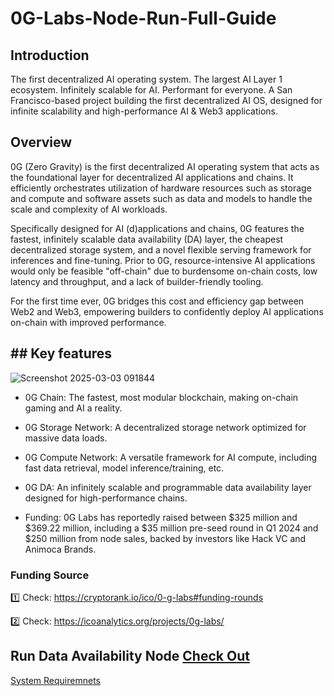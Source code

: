 # 0G-Labs-Node-Run-Full-Guide

## Introduction
The first decentralized AI operating system. The largest AI Layer 1 ecosystem. Infinitely scalable for AI. Performant for everyone. A San Francisco-based project building the first decentralized AI OS, designed for infinite scalability and high-performance AI & Web3 applications.

## Overview

0G (Zero Gravity) is the first decentralized AI operating system that acts as the foundational layer for decentralized AI applications and chains. It efficiently orchestrates utilization of hardware resources such as storage and compute and software assets such as data and models to handle the scale and complexity of AI workloads.

Specifically designed for AI (d)applications and chains, 0G features the fastest, infinitely scalable data availability (DA) layer, the cheapest decentralized storage system, and a novel flexible serving framework for inferences and fine-tuning. Prior to 0G, resource-intensive AI applications would only be feasible "off-chain" due to burdensome on-chain costs, low latency and throughput, and a lack of builder-friendly tooling.

For the first time ever, 0G bridges this cost and efficiency gap between Web2 and Web3, empowering builders to confidently deploy AI applications on-chain with improved performance.

## ## Key features

![Screenshot 2025-03-03 091844](https://github.com/user-attachments/assets/0a3a99ff-215d-4f7f-a31f-5ff7edc960cb)

- 0G Chain: The fastest, most modular blockchain, making on-chain gaming and AI a reality.

- 0G Storage Network: A decentralized storage network optimized for massive data loads.

- 0G Compute Network: A versatile framework for AI compute, including fast data retrieval, model inference/training, etc.

- 0G DA: An infinitely scalable and programmable data availability layer designed for high-performance chains.

- Funding: 0G Labs has reportedly raised between $325 million and $369.22 million, including a $35 million pre-seed round in Q1 2024 and $250 million from node sales, backed by investors like Hack VC and Animoca Brands.

### Funding Source

1️⃣ Check: https://cryptorank.io/ico/0-g-labs#funding-rounds

2️⃣ Check: https://icoanalytics.org/projects/0g-labs/

## Run Data Availability Node [Check Out](Data-Availability-Node.md)

[System Requiremnets](system-requirements.md)
